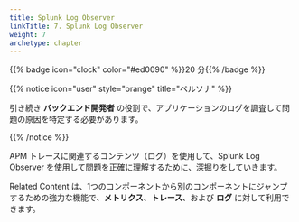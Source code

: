 ```yaml
---
title: Splunk Log Observer
linkTitle: 7. Splunk Log Observer
weight: 7
archetype: chapter
---
```


{{% badge icon="clock" color="#ed0090" %}}20 分{{% /badge %}}

{{% notice icon="user" style="orange" title="ペルソナ" %}}

引き続き **バックエンド開発者** の役割で、アプリケーションのログを調査して問題の原因を特定する必要があります。

{{% /notice %}}

APM トレースに関連するコンテンツ（ログ）を使用して、Splunk Log Observer を使用して問題を正確に理解するために、深掘りをしていきます。

Related Content は、1つのコンポーネントから別のコンポーネントにジャンプするための強力な機能で、**メトリクス**、**トレース**、および **ログ** に対して利用できます。
